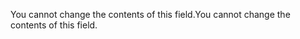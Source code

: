 <span data-ttu-id="64334-101">You cannot change the contents of this field.</span><span class="sxs-lookup"><span data-stu-id="64334-101">You cannot change the contents of this field.</span></span>
